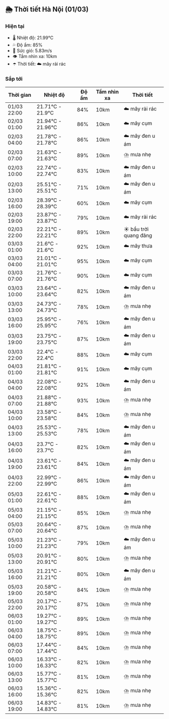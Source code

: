 ## 🌦️ Thời tiết Hà Nội (01/03)

### Hiện tại

- 🌡️ Nhiệt độ: 21.99℃
- 💦 Độ ẩm: 85%
- 💨 Sức gió: 5.83m/s
- 👁️ Tầm nhìn xa: 10km
- ☂️ Thời tiết: ☁️ mây rải rác

### Sắp tới

| Thời gian | Nhiệt độ | Độ ẩm | Tầm nhìn xa | Thời tiết |
| --- | --- | --- | --- | --- |
| 01/03 22:00 | 21.71℃ - 21.9℃ | 84% | 10km | ☁️ mây rải rác |
| 02/03 01:00 | 21.94℃ - 21.96℃ | 86% | 10km | ☁️ mây cụm |
| 02/03 04:00 | 21.78℃ - 21.78℃ | 86% | 10km | ☁️ mây đen u ám |
| 02/03 07:00 | 21.63℃ - 21.63℃ | 89% | 10km | ⛈️ mưa nhẹ |
| 02/03 10:00 | 22.74℃ - 22.74℃ | 83% | 10km | ☁️ mây đen u ám |
| 02/03 13:00 | 25.51℃ - 25.51℃ | 71% | 10km | ☁️ mây đen u ám |
| 02/03 16:00 | 28.39℃ - 28.39℃ | 60% | 10km | ☁️ mây cụm |
| 02/03 19:00 | 23.87℃ - 23.87℃ | 79% | 10km | ☁️ mây rải rác |
| 02/03 22:00 | 22.21℃ - 22.21℃ | 89% | 10km | ☀️ bầu trời quang đãng |
| 03/03 01:00 | 21.6℃ - 21.6℃ | 92% | 10km | ☁️ mây thưa |
| 03/03 04:00 | 21.01℃ - 21.01℃ | 95% | 10km | ☁️ mây cụm |
| 03/03 07:00 | 21.76℃ - 21.76℃ | 90% | 10km | ☁️ mây cụm |
| 03/03 10:00 | 23.64℃ - 23.64℃ | 82% | 10km | ☁️ mây đen u ám |
| 03/03 13:00 | 24.73℃ - 24.73℃ | 78% | 10km | ⛈️ mưa nhẹ |
| 03/03 16:00 | 25.95℃ - 25.95℃ | 76% | 10km | ☁️ mây đen u ám |
| 03/03 19:00 | 23.75℃ - 23.75℃ | 87% | 10km | ☁️ mây đen u ám |
| 03/03 22:00 | 22.4℃ - 22.4℃ | 88% | 10km | ☁️ mây cụm |
| 04/03 01:00 | 21.81℃ - 21.81℃ | 91% | 10km | ☁️ mây cụm |
| 04/03 04:00 | 22.08℃ - 22.08℃ | 92% | 10km | ☁️ mây đen u ám |
| 04/03 07:00 | 21.88℃ - 21.88℃ | 93% | 10km | ⛈️ mưa nhẹ |
| 04/03 10:00 | 23.58℃ - 23.58℃ | 84% | 10km | ⛈️ mưa nhẹ |
| 04/03 13:00 | 25.53℃ - 25.53℃ | 78% | 10km | ☁️ mây đen u ám |
| 04/03 16:00 | 23.7℃ - 23.7℃ | 82% | 10km | ☁️ mây đen u ám |
| 04/03 19:00 | 23.61℃ - 23.61℃ | 84% | 10km | ☁️ mây đen u ám |
| 04/03 22:00 | 22.99℃ - 22.99℃ | 86% | 10km | ☁️ mây đen u ám |
| 05/03 01:00 | 22.61℃ - 22.61℃ | 88% | 10km | ☁️ mây đen u ám |
| 05/03 04:00 | 21.15℃ - 21.15℃ | 85% | 10km | ⛈️ mưa nhẹ |
| 05/03 07:00 | 20.64℃ - 20.64℃ | 87% | 10km | ⛈️ mưa nhẹ |
| 05/03 10:00 | 21.23℃ - 21.23℃ | 79% | 10km | ☁️ mây đen u ám |
| 05/03 13:00 | 20.91℃ - 20.91℃ | 80% | 10km | ⛈️ mưa nhẹ |
| 05/03 16:00 | 21.21℃ - 21.21℃ | 80% | 10km | ☁️ mây đen u ám |
| 05/03 19:00 | 20.58℃ - 20.58℃ | 84% | 10km | ⛈️ mưa nhẹ |
| 05/03 22:00 | 20.17℃ - 20.17℃ | 87% | 10km | ⛈️ mưa nhẹ |
| 06/03 01:00 | 19.27℃ - 19.27℃ | 89% | 10km | ⛈️ mưa nhẹ |
| 06/03 04:00 | 18.75℃ - 18.75℃ | 89% | 10km | ⛈️ mưa nhẹ |
| 06/03 07:00 | 17.44℃ - 17.44℃ | 84% | 10km | ⛈️ mưa nhẹ |
| 06/03 10:00 | 16.33℃ - 16.33℃ | 82% | 10km | ⛈️ mưa nhẹ |
| 06/03 13:00 | 15.77℃ - 15.77℃ | 81% | 10km | ⛈️ mưa nhẹ |
| 06/03 16:00 | 15.36℃ - 15.36℃ | 82% | 10km | ⛈️ mưa nhẹ |
| 06/03 19:00 | 14.83℃ - 14.83℃ | 81% | 10km | ⛈️ mưa nhẹ |
